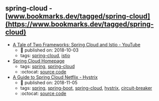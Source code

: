 spring-cloud - [www.bookmarks.dev/tagged/spring-cloud](https://www.bookmarks.dev/tagged/spring-cloud)
---
* [A Tale of Two Frameworks: Spring Cloud and Istio - YouTube](https://www.youtube.com/watch?v=AMJQO9zs2eo)
    * :calendar: published on: 2018-10-03
    * tags: [spring-cloud](../tagged/spring-cloud.md), [istio](../tagged/istio.md)
* [Spring Cloud Homepage](http://spring.io/projects/spring-cloud)
    * tags: [spring](../tagged/spring.md), [spring-cloud](../tagged/spring-cloud.md)
    * :octocat: [source code](https://github.com/spring-projects/spring-cloud)
* [A Guide to Spring Cloud Netflix - Hystrix](https://www.baeldung.com/spring-cloud-netflix-hystrix)
    * :calendar: published on: 2018-11-05
    * tags: [spring](../tagged/spring.md), [spring-boot](../tagged/spring-boot.md), [spring-cloud](../tagged/spring-cloud.md), [hystrix](../tagged/hystrix.md), [circuit-breaker](../tagged/circuit-breaker.md)
    * :octocat: [source code](https://github.com/eugenp/tutorials/tree/master/spring-cloud/spring-cloud-hystrix)
